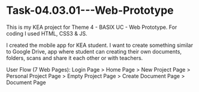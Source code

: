 # Task-04.03.01---Web-Prototype

This is my KEA project for Theme 4 - BASIX UC - Web Prototype. For coding I used HTML, CSS3 & JS.

I created the mobile app for KEA student. I want to create something similar to Google Drive, app where student can creating their own documents, folders, scans and share it each other or with teachers.

User Flow (7 Web Pages): Login Page > Home Page > New Project Page > Personal Project Page > Empty Project Page > Create Document Page > Document Page

